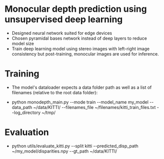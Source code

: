 # Monocular depth prediction using unsupervised deep learning
* Designed neural network suited for edge devices
* Chosen pyramidal bases network instead of deep layers to reduce model size
* Train deep learning model using stereo images with left-right image consistency but post-training, monocular images are used for inference.


# Training
* The model's dataloader expects a data folder path as well as a list of filenames (relative to the root data folder):

* python monodepth_main.py --mode train --model_name my_model --data_path ~/data/KITTI/ --filenames_file ~/filenames/kitti_train_files.txt --log_directory ~/tmp/

# Evaluation
* python utils/evaluate_kitti.py --split kitti --predicted_disp_path ~/my_model/disparities.npy --gt_path ~/data/KITTI/
